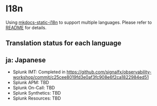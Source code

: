 # I18n

Using [mkdocs-static-i18n](https://github.com/ultrabug/mkdocs-static-i18n) to support multiple languages. Please refer to [README](https://github.com/ultrabug/mkdocs-static-i18n#mkdocs-static-i18n-plugin) for details.

## Translation status for each language

## ja: Japanese

* Splunk IMT: Completed in https://github.com/signalfx/observability-workshop/commit/c25cee8019fd3e0af3fc908e6f2ca1822984ed51
* Splunk APM: TBD
* Splunk On-Call: TBD
* Splunk Synthetics: TBD
* Splunk Resources: TBD
